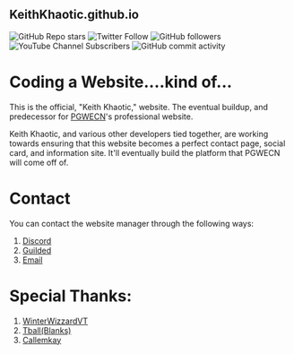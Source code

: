 
## KeithKhaotic.github.io
![GitHub Repo stars](https://img.shields.io/github/stars/KeithKhaotic/KeithKhaotic.github.io?style=social)
![Twitter Follow](https://img.shields.io/twitter/follow/redrocker133?style=social)
![GitHub followers](https://img.shields.io/github/followers/KeithKhaotic?style=social)
![YouTube Channel Subscribers](https://img.shields.io/youtube/channel/subscribers/UCQnjgktI9jXwmtv3Hp3tefg?style=social)
![GitHub commit activity](https://img.shields.io/github/commit-activity/w/KeithKhaotic/KeithKhaotic.github.io)

# Coding a Website....kind of...
This is the official, "Keith Khaotic," website. The eventual buildup, and predecessor for [PGWECN](https://github.com/pgwecn)'s professional website.

Keith Khaotic, and various other developers tied together, are working towards ensuring that this website becomes a perfect contact page, social card, and information site. It'll eventually build the platform that PGWECN will come off of.

# Contact

You can contact the website manager through the following ways:

1. [Discord](https:/dsc.gg/pgwecn)
2. [Guilded](https://guilded.gg/Keith)
3. [Email](mailto:keithbussyness@gmail.com)


# Special Thanks:

1. [WinterWizzardVT](https://github.com/xwinterwizzardx)
2. [Tball(Blanks)](https://github.com/tball1)
3. [Callemkay](https://github.com/callemkay)


